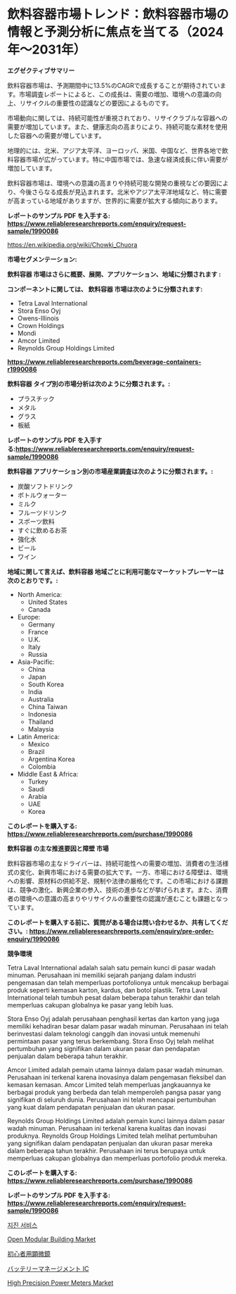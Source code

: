 <p><h1>飲料容器市場トレンド：飲料容器市場の情報と予測分析に焦点を当てる（2024年〜2031年）</h1></p><p><strong>エグゼクティブサマリー</strong></p>
<p><p>飲料容器市場は、予測期間中に13.5%のCAGRで成長することが期待されています。市場調査レポートによると、この成長は、需要の増加、環境への意識の向上、リサイクルの重要性の認識などの要因によるものです。</p><p>市場動向に関しては、持続可能性が重視されており、リサイクラブルな容器への需要が増加しています。また、健康志向の高まりにより、持続可能な素材を使用した容器への需要が増しています。</p><p>地理的には、北米、アジア太平洋、ヨーロッパ、米国、中国など、世界各地で飲料容器市場が広がっています。特に中国市場では、急速な経済成長に伴い需要が増加しています。</p><p>飲料容器市場は、環境への意識の高まりや持続可能な開発の重視などの要因により、今後さらなる成長が見込まれます。北米やアジア太平洋地域など、特に需要が高まっている地域がありますが、世界的に需要が拡大する傾向にあります。</p></p>
<p><strong>レポートのサンプル PDF を入手する: <a href="https://www.reliableresearchreports.com/enquiry/request-sample/1990086">https://www.reliableresearchreports.com/enquiry/request-sample/1990086</a></strong></p>
<p><a href="https://en.wikipedia.org/wiki/Chowki_Chuora">https://en.wikipedia.org/wiki/Chowki_Chuora</a></p>
<p><strong>市場セグメンテーション:</strong></p>
<p><strong> 飲料容器 市場はさらに概要、展開、アプリケーション、地域に分類されます :</strong></p>
<p><strong>コンポーネントに関しては、 飲料容器 市場は次のように分類されます:</strong></p>
<p><ul><li>Tetra Laval International</li><li>Stora Enso Oyj</li><li>Owens-Illinois</li><li>Crown Holdings</li><li>Mondi</li><li>Amcor Limited</li><li>Reynolds Group Holdings Limited</li></ul></p>
<p><strong><a href="https://www.reliableresearchreports.com/beverage-containers-r1990086">https://www.reliableresearchreports.com/beverage-containers-r1990086</a></strong></p>
<p><strong> 飲料容器 タイプ別の市場分析は次のように分類されます。:</strong></p>
<p><ul><li>プラスチック</li><li>メタル</li><li>グラス</li><li>板紙</li></ul></p>
<p><strong>レポートのサンプル PDF を入手する:<a href="https://www.reliableresearchreports.com/enquiry/request-sample/1990086">https://www.reliableresearchreports.com/enquiry/request-sample/1990086</a></strong></p>
<p><strong> 飲料容器 アプリケーション別の市場産業調査は次のように分類されます。:</strong></p>
<p><ul><li>炭酸ソフトドリンク</li><li>ボトルウォーター</li><li>ミルク</li><li>フルーツドリンク</li><li>スポーツ飲料</li><li>すぐに飲めるお茶</li><li>強化水</li><li>ビール</li><li>ワイン</li></ul></p>
<p><strong>地域に関して言えば、飲料容器 地域ごとに利用可能なマーケットプレーヤーは次のとおりです。:</strong></p>
<p><ul>
    <li>
        North America:
        <ul>
            <li>United States</li>
            <li>Canada</li>
        </ul>
    </li>
    <li>
        Europe:
        <ul>
            <li>Germany</li>
            <li>France</li>
            <li>U.K.</li>
            <li>Italy</li>
            <li>Russia</li>
        </ul>
    </li>
    <li>
        Asia-Pacific:
        <ul>
            <li>China</li>
            <li>Japan</li>
            <li>South Korea</li>
            <li>India</li>
            <li>Australia</li>
            <li>China Taiwan</li>
            <li>Indonesia</li>
            <li>Thailand</li>
            <li>Malaysia</li>
        </ul>
    </li>
    <li>
        Latin America:
        <ul>
            <li>Mexico</li>
            <li>Brazil</li>
            <li>Argentina Korea</li>
            <li>Colombia</li>
        </ul>
    </li>
    <li>
        Middle East & Africa:
        <ul>
            <li>Turkey</li>
            <li>Saudi</li>
            <li>Arabia</li>
            <li>UAE</li>
            <li>Korea</li>
        </ul>
    </li>
    </ul></p>
<p><strong>このレポートを購入する: <a href="https://www.reliableresearchreports.com/purchase/1990086">https://www.reliableresearchreports.com/purchase/1990086</a></strong></p>
<p><strong>飲料容器 の主な推進要因と障壁 市場</strong></p>
<p><p>飲料容器市場の主なドライバーは、持続可能性への需要の増加、消費者の生活様式の変化、新興市場における需要の拡大です。一方、市場における障壁は、環境への影響、原材料の供給不足、規制や法律の厳格化です。この市場における課題は、競争の激化、新興企業の参入、技術の進歩などが挙げられます。また、消費者の環境への意識の高まりやリサイクルの重要性の認識が進むことも課題となっています。</p></p>
<p><strong>このレポートを購入する前に、質問がある場合は問い合わせるか、共有してください。: <a href="https://www.reliableresearchreports.com/enquiry/pre-order-enquiry/1990086">https://www.reliableresearchreports.com/enquiry/pre-order-enquiry/1990086</a></strong></p>
<p><strong>競争環境</strong></p>
<p><p>Tetra Laval International adalah salah satu pemain kunci di pasar wadah minuman. Perusahaan ini memiliki sejarah panjang dalam industri pengemasan dan telah memperluas portofolionya untuk mencakup berbagai produk seperti kemasan karton, kardus, dan botol plastik. Tetra Laval International telah tumbuh pesat dalam beberapa tahun terakhir dan telah memperluas cakupan globalnya ke pasar yang lebih luas.</p><p>Stora Enso Oyj adalah perusahaan penghasil kertas dan karton yang juga memiliki kehadiran besar dalam pasar wadah minuman. Perusahaan ini telah berinvestasi dalam teknologi canggih dan inovasi untuk memenuhi permintaan pasar yang terus berkembang. Stora Enso Oyj telah melihat pertumbuhan yang signifikan dalam ukuran pasar dan pendapatan penjualan dalam beberapa tahun terakhir.</p><p>Amcor Limited adalah pemain utama lainnya dalam pasar wadah minuman. Perusahaan ini terkenal karena inovasinya dalam pengemasan fleksibel dan kemasan kemasan. Amcor Limited telah memperluas jangkauannya ke berbagai produk yang berbeda dan telah memperoleh pangsa pasar yang signifikan di seluruh dunia. Perusahaan ini telah mencapai pertumbuhan yang kuat dalam pendapatan penjualan dan ukuran pasar.</p><p>Reynolds Group Holdings Limited adalah pemain kunci lainnya dalam pasar wadah minuman. Perusahaan ini terkenal karena kualitas dan inovasi produknya. Reynolds Group Holdings Limited telah melihat pertumbuhan yang signifikan dalam pendapatan penjualan dan ukuran pasar mereka dalam beberapa tahun terakhir. Perusahaan ini terus berupaya untuk memperluas cakupan globalnya dan memperluas portofolio produk mereka.</p></p>
<p><strong>このレポートを購入する: <a href="https://www.reliableresearchreports.com/purchase/1990086">https://www.reliableresearchreports.com/purchase/1990086</a></strong></p>
<p><strong>レポートのサンプル PDF を入手する: <a href="https://www.reliableresearchreports.com/enquiry/request-sample/1990086">https://www.reliableresearchreports.com/enquiry/request-sample/1990086</a></strong><strong></strong></p>
<p><p><a href="https://github.com/shampaakter36/Market-Research-Report-List-2/blob/main/193266165191.md">지진 서비스</a></p><p><a href="https://issuu.com/reportprime-2/docs/open-modular-building-market-size-2030.pptx">Open Modular Building Market</a></p><p><a href="https://github.com/TerrellConn/Market-Research-Report-List-3/blob/main/556225451000.md">初心者用顕微鏡</a></p><p><a href="https://github.com/schmahlson/Market-Research-Report-List-3/blob/main/929901450999.md">バッテリーマネージメント IC</a></p><p><a href="https://issuu.com/reportprime-2/docs/high-precision-power-meters-market-size-2030.pptx">High Precision Power Meters Market</a></p></p>